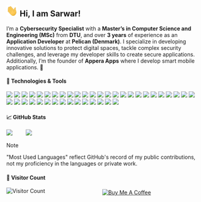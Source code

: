 ## <img src="https://github.com/sarwaralamsb/sarwaralamsb/blob/209f93a612bba92f0178dd7e5ee0bd4e9fc0e0b6/wave.gif" width="30" height="30">  Hi, I am Sarwar! 

I’m a **Cybersecurity Specialist** with a **Master’s in Computer Science and Engineering (MSc)** from **DTU**, and over **3 years** of experience as an **Application Developer** at **Pelican (Denmark)**. I specialize in developing innovative solutions to protect digital spaces, tackle complex security challenges, and leverage my developer skills to create secure applications. Additionally, I’m the founder of **Appera Apps** where I develop smart mobile applications. 🚀

#### 🔧 Technologies & Tools
![](https://img.shields.io/badge/Code-Python-informational?style=flat&logo=python&logoColor=white&color=2bbc8a)
![](https://img.shields.io/badge/Code-Java-informational?style=flat&logo=java&logoColor=white&color=2bbc8a)
![](https://img.shields.io/badge/Code-SQL-informational?style=flat&logo=postgresql&logoColor=white&color=2bbc8a)
![](https://img.shields.io/badge/Code-HTML-informational?style=flat&logo=html5&logoColor=white&color=2bbc8a)
![](https://img.shields.io/badge/Code-CSS-informational?style=flat&logo=css3&logoColor=white&color=2bbc8a)
![](https://img.shields.io/badge/Code-JavaScript-informational?style=flat&logo=javascript&logoColor=white&color=2bbc8a)
![](https://img.shields.io/badge/Code-XML-informational?style=flat&logo=xml&logoColor=white&color=2bbc8a)
![](https://img.shields.io/badge/Code-C++-informational?style=flat&logo=cplusplus&logoColor=white&color=2bbc8a)
![](https://img.shields.io/badge/Code-C%23-informational?style=flat&logo=csharp&logoColor=white&color=2bbc8a)
![](https://img.shields.io/badge/Security-Incident%20Response-informational?style=flat&logo=lock&logoColor=white&color=2bbc8a)
![](https://img.shields.io/badge/Security-Nmap-informational?style=flat&logo=nmap&logoColor=white&color=2bbc8a)
![](https://img.shields.io/badge/Security-Kali%20Linux-informational?style=flat&logo=kali&logoColor=white&color=2bbc8a)
![](https://img.shields.io/badge/Security-NIST-informational?style=flat&logo=python&logoColor=white&color=2bbc8a)
![](https://img.shields.io/badge/Security-MITRE%20ATTACK-informational?style=flat&logo=python&logoColor=white&color=2bbc8a)
![](https://img.shields.io/badge/Security-Identity%20&%20Access%20Management-informational?style=flat&logo=python&logoColor=white&color=2bbc8a)
![](https://img.shields.io/badge/Security-Splunk-informational?style=flat&logo=splunk&logoColor=white&color=2bbc8a)
![](https://img.shields.io/badge/Security-Microsoft%20Security-informational?style=flat&logo=microsoft&logoColor=white&color=2bbc8a)
![](https://img.shields.io/badge/Python-Pandas-informational?style=flat&logo=pandas&logoColor=white&color=2bbc8a)
![](https://img.shields.io/badge/Python-NumPy-informational?style=flat&logo=numpy&logoColor=white&color=2bbc8a)
![](https://img.shields.io/badge/Python-Matplotlib-informational?style=flat&logo=matplotlib&logoColor=white&color=2bbc8a)
![](https://img.shields.io/badge/Python-Seaborn-informational?style=flat&logo=seaborn&logoColor=white&color=2bbc8a)
![](https://img.shields.io/badge/Python-Streamlit-informational?style=flat&logo=streamlit&logoColor=white&color=2bbc8a)
![](https://img.shields.io/badge/Editor-Visual%20Studio%20Code-informational?style=flat&logo=visualstudiocode&logoColor=white&color=2bbc8a)
![](https://img.shields.io/badge/Editor-PyCharm-informational?style=flat&logo=pycharm&logoColor=white&color=2bbc8a)
![](https://img.shields.io/badge/Editor-Android%20Studio-informational?style=flat&logo=androidstudio&logoColor=white&color=2bbc8a)
![](https://img.shields.io/badge/Editor-Jupyter%20Notebook-informational?style=flat&logo=jupyter&logoColor=white&color=2bbc8a)
![](https://img.shields.io/badge/Tools-.NET-informational?style=flat&logo=.net&logoColor=white&color=2bbc8a)
![](https://img.shields.io/badge/Tools-Space%20Manager-informational?style=flat&logo=gitkraken&logoColor=white&color=2bbc8a)
![](https://img.shields.io/badge/Tools-Postman-informational?style=flat&logo=postman&logoColor=white&color=2bbc8a)
![](https://img.shields.io/badge/Editor-LaTeX-informational?style=flat&logo=latex&logoColor=white&color=2bbc8a)
![](https://img.shields.io/badge/Database-SQL%20Anywhere-informational?style=flat&logo=sql&logoColor=white&color=2bbc8a)
![](https://img.shields.io/badge/Database-MySQL-informational?style=flat&logo=mysql&logoColor=white&color=2bbc8a)
![](https://img.shields.io/badge/Database-PostgreSQL-informational?style=flat&logo=postgresql&logoColor=white&color=2bbc8a)
![](https://img.shields.io/badge/Scripting-PowerShell-informational?style=flat&logo=powershell&logoColor=white&color=2bbc8a)
![](https://img.shields.io/badge/Cloud-Microsoft%20Azure-informational?style=flat&logo=azure&logoColor=white&color=2bbc8a)
![](https://img.shields.io/badge/Cloud-Microsoft%20365-informational?style=flat&logo=microsoftoffice&logoColor=white&color=2bbc8a)
![](https://img.shields.io/badge/Editor-Microsoft%20Excel-informational?style=flat&logo=microsoft-excel&logoColor=white&color=2bbc8a)
![](https://img.shields.io/badge/Editor-Microsoft%20Fabric-informational?style=flat&logo=microsoft&logoColor=white&color=2bbc8a)
![](https://img.shields.io/badge/OS-Linux-informational?style=flat&logo=linux&logoColor=white&color=2bbc8a)
![](https://img.shields.io/badge/OS-Windows-informational?style=flat&logo=windows&logoColor=white&color=2bbc8a) 

#### 📈 GitHub Stats
<p align="left">
  <img height="180" src="https://github-readme-stats.vercel.app/api?username=sarwaralamsb&show_icons=true&theme=vue-dark&icon_color=00ff00&cache_seconds=1800" />
  <!--<img height="180" src="https://github-readme-stats.vercel.app/api?username=sarwaralamsb&show_icons=true&theme=vue-dark" alt="sarwaralamsb" />-->
  &nbsp;&nbsp;&nbsp;
  &nbsp;&nbsp;&nbsp;
  <img height="180" src="https://github-readme-stats.vercel.app/api/top-langs/?username=sarwaralamsb&theme=vue-dark&layout=normal&hide_border=true&icon_color=00ff00&cache_seconds=1800&langs_count=4&hide=html,omnetpp-ned,c,PHP,CSS,omnetpp-msg" />
</p>
  
> [!NOTE]
> "Most Used Languages" reflect GitHub's record of my public contributions, not my proficiency in the languages or private work.

#### 👀 Visitor Count
<div style="display: flex; align-items: center;">
  <img src="https://profile-counter.glitch.me/sarwaralamsb/count.svg" alt="Visitor Count" style="height: 25px; margin-right: 50px;">
  <a href="https://buymeacoffee.com/sarwaralamsb" style="margin-left: 100px;">
    <img src="https://img.shields.io/badge/Buy%20Me%20A%20Coffee-FF813F?style=flat-square&logo=buymeacoffee&logoColor=white" alt="Buy Me A Coffee" style="height: 25px; margin-right: 50px;">
  </a>
</div>

<!--
**sarwaralamsb** is a ✨ _special_ ✨ repository because its `README.md` (this file) appears on your GitHub profile.

Here are some ideas to get you started:
- 👯 I’m looking to collaborate on ...
- 🤔 I’m looking for help with ...
- 💬 Ask me about ...
- 📫 How to reach me: ...
- 😄 Pronouns: ...
- ⚡ Fun fact: ...

### Let's Connect! 🔗
[![LinkedIn](https://img.shields.io/badge/LinkedIn-%230077B5.svg?&style=flat-square&logo=linkedin&logoColor=white)](https://www.linkedin.com/in/sarwaralamsb/) 
[![Gmail](https://img.shields.io/badge/Gmail-%23D14836.svg?&style=flat-square&logo=gmail&logoColor=white)](mailto:sarwaralamsb@gmail.com)

#### 🔐 Cybersecurity Projects 
[<img src="https://img.shields.io/badge/Predictive Analystics Cybersecurity-000000?style=flat-square&logo=github&logoColor=white" />](https://github.com/sarwaralamsb/PredictiveAnalysticsCybersecurity) &nbsp;
#### 📊 Data Analysis Projects
[<img src="https://img.shields.io/badge/Keyword extraction tool-000000?style=flat-square&logo=github&logoColor=white" />](https://github.com/sarwaralamsb/text-to-keyword-extraction) &nbsp;
-->
